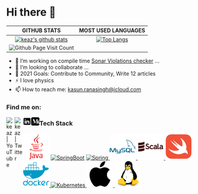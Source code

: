 # Hi there 👋

|GITHUB STATS|MOST USED LANGUAGES|
|:---:|:---:|
|[![keaz's github stats](https://github-readme-stats.vercel.app/api?username=keaz&hide=issues&count_private=true&show_icons=true&theme=tokyonight)](https://github.com/anuraghazra/github-readme-stats)|[![Top Langs](https://github-readme-stats.vercel.app/api/top-langs/?username=keaz&hide=Rich%20Text%20Format,html,css,python,javascript&langs_count=10&layout=compact&theme=tokyonight)](https://github.com/anuraghazra/github-readme-stats)|
|![Github Page Visit Count](https://komarev.com/ghpvc/?username=keaz)||

- 🔭 I’m working on compile time <a href="https://github.com/keaz/sonar-checker">Sonar Violations checker</a>  ...
- 👯 I’m looking to collaborate ...
- 🥅 2021 Goals: Contribute to Community, Write 12 articles
- ⚡ I love physics
- 📫 How to reach me: kasun.ranasingh@icloud.com

### Find me on:
[<img align="left" alt="keaz | YouTube" width="22px" src="https://cdn.jsdelivr.net/npm/simple-icons@v3/icons/youtube.svg" />][youtube]
[<img align="left" alt="keaz | Twitter" width="22px" src="https://cdn.jsdelivr.net/npm/simple-icons@v3/icons/twitter.svg" />][twitter]
[<img align="left" alt="keaz | LinkedIn" width="22px" src="https://raw.githubusercontent.com/simple-icons/simple-icons/develop/icons/linkedin.svg" />][linkedin]
[<img align="left" alt="keaz | Medium" width="22px" src="https://raw.githubusercontent.com/simple-icons/simple-icons/develop/icons/medium.svg" />][medium]

### Tech Stack
<a href="https://www.java.com/en/"><img src="https://raw.githubusercontent.com/devicons/devicon/master/icons/java/java-plain-wordmark.svg" alt="Java" width="70" height="70"/></a>
<a href="https://spring.io/projects/spring-boot"><img src="https://spring.io/images/projects/spring-boot-7f2e24fb962501672cc91ccd285ed2ba.svg" alt="SpringBoot" width="70" height="70"/></a>
<a href="https://spring.io/">
          <img src="https://spring.io/images/spring-logo-9146a4d3298760c2e7e49595184e1975.svg" alt="Spring" width="70" height="70"/>
        </a>
<a href="https://www.mysql.com/">
            <img src="https://raw.githubusercontent.com/devicons/devicon/master/icons/mysql/mysql-plain-wordmark.svg" alt="MySQL SQL" width="70" height="70"/>
          </a>
<a href="https://www.scala-lang.org/">
          <img src="https://raw.githubusercontent.com/devicons/devicon/master/icons/scala/scala-plain-wordmark.svg" alt="Scala" width="70" height="70"/>
        </a>
 <a href="https://en.wikipedia.org/wiki/Swift_(programming_language)">
          <img src="https://raw.githubusercontent.com/devicons/devicon/master/icons/swift/swift-original.svg" alt="swift programming language" width="70" height="70"/>
        </a>
<a href="https://www.docker.com/">
          <img src="https://raw.githubusercontent.com/devicons/devicon/master/icons/docker/docker-plain-wordmark.svg" alt="docker" width="70" height="70"/>
        </a>
<a href="https://kubernetes.io/">
          <img src="https://upload.wikimedia.org/wikipedia/commons/3/39/Kubernetes_logo_without_workmark.svg" alt="Kubernetes" width="70" height="70"/>
        </a>
<a href="https://en.wikipedia.org/wiki/MacOS">
          <img src="https://raw.githubusercontent.com/devicons/devicon/master/icons/apple/apple-original.svg" alt="apple mac osx" width="70" height="70"/>
        </a>
<a href="https://en.wikipedia.org/wiki/Linux">
          <img src="https://raw.githubusercontent.com/devicons/devicon/master/icons/linux/linux-original.svg" alt="linux" width="70" height="70"/>
        </a>
        
[twitter]: https://twitter.com/KeazKasun
[youtube]: https://www.youtube.com/channel/UCCVqzJoopx8ODm-J5-iTBag
[linkedin]: https://www.linkedin.com/in/kasun-ranasinghe
[medium]: https://medium.com/@kasunranasinghe303        
